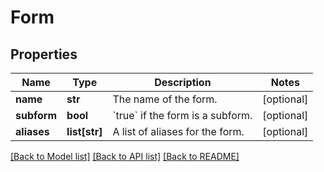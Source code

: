 # Form

## Properties
Name | Type | Description | Notes
------------ | ------------- | ------------- | -------------
**name** | **str** | The name of the form. | [optional] 
**subform** | **bool** | &#x60;true&#x60; if the form is a subform.  | [optional] 
**aliases** | **list[str]** | A list of aliases for the form. | [optional] 

[[Back to Model list]](../README.md#documentation-for-models) [[Back to API list]](../README.md#documentation-for-api-endpoints) [[Back to README]](../README.md)


